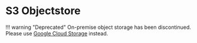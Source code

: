 # S3 Objectstore

!!! warning "Deprecated"
    On-premise object storage has been discontinued. Please use [Google Cloud Storage](./buckets.md) instead.
